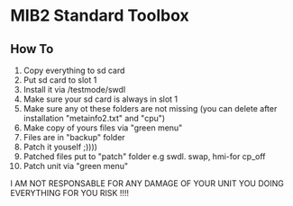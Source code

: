 # MIB2 Standard Toolbox

## How To

1. Copy everything to sd card
2. Put sd card to slot 1
3. Install it via /testmode/swdl
4. Make sure your sd card is always in slot 1
5. Make sure any ot these folders are not missing (you can delete after installation "metainfo2.txt" and "cpu")
6. Make copy of yours files via "green menu"
7. Files are in "backup" folder
8. Patch it youself ;))))
9. Patched files put to "patch" folder e.g swdl. swap, hmi-for cp_off
10. Patch unit via "green menu"

I AM NOT RESPONSABLE FOR ANY DAMAGE OF YOUR UNIT YOU DOING EVERYTHING FOR YOU RISK !!!!
